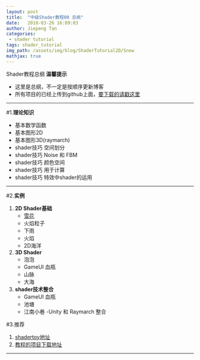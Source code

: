 ```yaml
---
layout: post
title:  "中级Shader教程00 总纲"
date:   2018-03-26 16:09:03
author: Jiepeng Tan
categories: 
 - shader tutorial
tags: shader_tutorial
img_path: /assets/img/blog/ShaderTutorial2D/Snow
mathjax: true
---
```

Shader教程总纲
**温馨提示**
 - 这里是总纲，不一定是按顺序更新博客 
 - 所有项目的已经上传到github上面，[要下载的请戳这里][1]




----------

#1.**理论知识** 
 - 基本数学函数 
 - 基本图形2D 
 - 基本图形3D(raymarch) 
 - shader技巧 空间划分 
 - shader技巧 Noise 和 FBM 
 - shader技巧 颜色空间
 - shader技巧 用于计算 
 - shader技巧 特效中shader的运用

----------


#2.**实例**
 1. **2D Shader基础**
    - [雪花][2]
    - 火焰粒子
    - 下雨
    - 火焰
    - 2D海洋
 2. **3D Shader**
    - 泡泡
    - GameUI 血瓶
    - 山脉
    - 大海
 3. **shader技术整合**
    - GameUI 血瓶
    - 池塘
    - 江南小巷
    -Unity 和 Raymarch 整合

#3.推荐

 1. [shadertoy地址][3]
 2. [教程的项目下载地址][4]
 
----------


  [1]: https://github.com/JiepengTan/FishManShaderTutorial
  [2]: https://jiepengtan.github.io/2018/04/01/shader-tutorial-snow/
  [3]: https://www.shadertoy.com/user/FishMan
  [4]: https://github.com/JiepengTan/FishManShaderTutorial